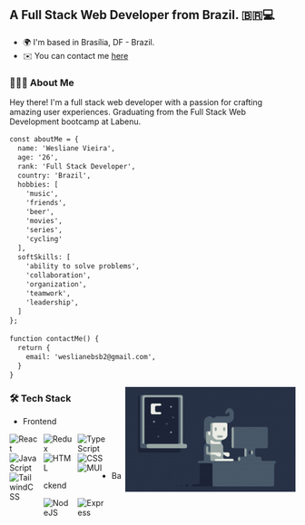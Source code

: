 ## A Full Stack Web Developer from Brazil. :brazil::computer:

* 🌍  I'm based in Brasília, DF - Brazil.
* ✉️  You can contact me [here](mailto:weslianebsb2@gmail.com)

### 👨🏻‍💻 About Me

Hey there! I'm a full stack web developer with a passion for crafting amazing user experiences. Graduating from the Full Stack Web Development bootcamp at Labenu.

```
const aboutMe = {
  name: 'Wesliane Vieira',
  age: '26',
  rank: 'Full Stack Developer',
  country: 'Brazil',
  hobbies: [
    'music',
    'friends',
    'beer',
    'movies',
    'series',
    'cycling'
  ],
  softSkills: [
    'ability to solve problems',
    'collaboration',
    'organization',
    'teamwork',
    'leadership',
  ]
};

function contactMe() {
  return {
    email: 'weslianebsb2@gmail.com',
  }
}
```
<img alt="Night Coding" src="https://raw.githubusercontent.com/AVS1508/AVS1508/master/assets/Night-Coding.gif" align="right"/>

### 🛠 Tech Stack

+ Frontend

<img align="left" alt="React" width="50px" style="padding-right:10px;" src="https://cdn.jsdelivr.net/gh/devicons/devicon/icons/react/react-original.svg" />
<img align="left" alt="Redux" width="50px" style="padding-right:10px;" src="https://cdn.jsdelivr.net/gh/devicons/devicon/icons/redux/redux-original.svg" />
<img align="left" alt="TypeScript" width="50px" style="padding-right:10px;" src="https://cdn.jsdelivr.net/gh/devicons/devicon/icons/typescript/typescript-plain.svg" />
<img align="left" alt="JavaScript" width="50px" style="padding-right:10px;" src="https://cdn.jsdelivr.net/gh/devicons/devicon/icons/javascript/javascript-plain.svg" />
<img align="left" alt="HTML" width="50px" style="padding-right:10px;" src="https://cdn.jsdelivr.net/gh/devicons/devicon/icons/html5/html5-plain.svg" />
<img align="left" alt="CSS" width="50px" style="padding-right:10px;" src="https://cdn.jsdelivr.net/gh/devicons/devicon/icons/css3/css3-plain.svg" />
<img align="left" alt="MUI" width="50px" style="padding-right:10px;" src="https://cdn.jsdelivr.net/gh/devicons/devicon/icons/materialui/materialui-original.svg" />
<img align="left" alt="TailwindCSS" width="50px" style="padding-right:10px;" src="https://cdn.jsdelivr.net/gh/devicons/devicon/icons/tailwindcss/tailwindcss-plain.svg" /><br />
<br/> <br/>

+ Backend

<img align="left" alt="NodeJS" width="50px" style="padding-right:10px;" src="https://cdn.jsdelivr.net/gh/devicons/devicon/icons/nodejs/nodejs-original.svg" />
<img align="left" alt="Express" width="50px" style="padding-right:10px;" src="https://cdn.jsdelivr.net/gh/devicons/devicon/icons/express/express-original.svg" />
<br/>



